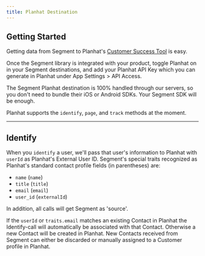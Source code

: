 ```yaml
---
title: Planhat Destination
---
```


## Getting Started
Getting data from Segment to Planhat's [Customer Success Tool](http://www.planhat.com/) is easy.

Once the Segment library is integrated with your product, toggle Planhat on in your Segment destinations, and add your Planhat API Key which you can generate in Planhat under App Settings > API Access.

The Segment Planhat destination is 100% handled through our servers, so you don't need to bundle their iOS or Android SDKs. Your Segment SDK will be enough.

Planhat supports the `identify`, `page`, and `track` methods at the moment.

- - -

## Identify

When you `identify` a user, we'll pass that user's information to Planhat with `userId` as Planhat's External User ID. Segment's special traits recognized as Planhat's standard contact profile fields (in parentheses) are:

- `name` (`name`)
- `title` (`title`)
- `email` (`email`)
- `user_id` (`externalId`)


In addition, all calls will get Segment as 'source'.

If the `userId` or `traits.email` matches an existing Contact in Planhat the Identify-call will automatically be associated with that Contact. Otherwise a new Contact will be created in Planhat. New Contacts received from Segment can either be discarded or manually assigned to a Customer profile in Planhat.
